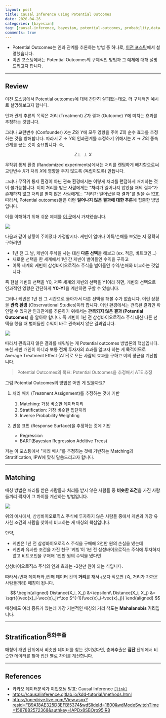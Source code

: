 ```yaml
---
layout: post
title: Causal Inference using Potential Outcomes
date: 2020-04-26
categories: [bayesian]
tag: [causal-inference, bayesian, potential-outcomes, probability,data-analysis]
comments: true
---
```


* Potential Outcomes는 인과 관계를 추론하는 방법 중 하나로, [이전 포스팅](../2020-04-10-causal)에서 설명했습니다. 
* 이번 포스팅에서는 Potential Outcomes의 구체적인 방법과 그 예제에 대해 설명드리고자 합니다. 
<!-- * 전체 코드와 데이터는 [이 곳](https://github.com/assaeunji/causal-bayesian-network)에서 확인하실 수 있고, [`R` 패키지 `bnlearn` tutorial](https://www.bnlearn.com/examples/useR19-tutorial/)를 주로 참조했음을 알립니다. -->

---

## Review

이전 포스팅에서 Potential outcomes에 대해 간단히 살펴봤는데요. 더 구체적인 예시로 설명해보고자 합니다.

인과 관계 추론의 목적은 처리 (Treatment) $Z$가 결과 (Outcome) $Y$에 미치는 효과를 추정하는 것입니다.

그러나 교란변수 (Confounder) $X$는 $Z$와 $Y$에 모두 영향을 주어 $Z$의 순수 효과를 추정하는 것을 방해합니다. 따라서 $Z\rightarrow Y$의 인과관계를 추정하기 위해서는 $X\rightarrow Z$의 종속 관계를 끊는 것이 중요합니다. 즉, 

$$
Z\perp \!\!\! \perp X
$$

무작위 통제 환경 (Randomized experiments)에서는 처리를 랜덤하게 배치함으로써 교란변수 $X$가 처리 $X$에 영향을 주지 않도록 (독립이도록) 만듭니다.

그러나 무작위 통제 환경이 아닌 관측 환경에서는 이렇게 처리를 랜덤하게 배치하는 것이 불가능합니다. 이미 처리를 받은 사람에게는 "처리가 일어나지 않았을 때의 결과"가 존재하지 않고 처리를 받지 않은 사람에게는 "처리가 일어났을 때 결과"를 얻을 수 없죠.
따라서, Potential outcomes들은 이런 **일어나지 않은 결과에 대한 추론**에 집중한 방법입니다.


이를 이해하기 위해 쉬운 예제를 [이 곳](https://www.slideshare.net/lumiamitie/causal-inference-primer-20190601)에서 가져왔습니다.


![](../../images/potentialoutcomes-ex.png)

다음과 같이 상황이 주어졌다 가정합시다.
케빈이 얼마나 이득/손해를 보았는 지 정확히 구하려면 
* 1년 전 그 날, 케빈이 주식을 사는 대신 **다른 선택**을 해보고 (ex. 적금, 비트코인...)
* 새로운 선택을 한 세계에서  1년 간 케빈이 벌어들인 수익을 구하고
* 이쪽 세계의 케빈이 삼성바이오로직스 주식을 벌어들인 수익/손해와 비교하는 것입니다.

즉 현실 케빈의 선택을 Y0, 저쪽 세계의 케빈의 선택을 Y1이라 하면,
케빈의 선택으로 인과적인 영향은 간단하게 **Y0-Y1**을 계산하면 구할 수 있습니다.

그러나 케빈은 1년 전 그 시간으로 돌아가서 다른 선택을 해볼 수가 없습니다. 
이런 상황을 **관측 환경** (Observational Studies)이라 합니다. 이런 환경에서는 관측된 결과만 확인할 수 있지만 인과관계를 추론하기 위해서는 **관측되지 않은 결과 (Potential Outcomes)** 을 알아야 합니다. 즉 케빈이 1년 전 삼성바이오로직스 주식 대신 다른 선택을 했을 때 벌어들인 수익이 바로 관측되지 않은 결과입니다.


![](../../images/potentialoutcomes-ex2.png)

따라서 관측되지 않은 결과를 채워넣는 게 Potential outcomes 방법론의 핵심입니다. 
또한 케빈 개인이 아니라 보통 전체 투자자의 효과를 알고자 하는 게 목적이므로 
Average Treatment Effect  (ATE)로 모든 사람의 효과를 구하고 이의 평균을 계산합니다.

> Potential Outcomes의 목표: Potential Outcomes을 추정해서 ATE 추정

그럼 Potential Outcomes의 방법은 어떤 게 있을까요?

1. 처리 배치 (Treatment Assignment)를 추정하는 것에 기반
    1. Matching: 가장 비슷한 데이터끼리
    2. Stratification: 가장 비슷한 집단끼리
    3. Inverse Probability Weighting

2. 반응 표면 (Response Surface)을 추정하는 것에 기반
    * Regression
    * BART(Bayesian Regression Additive Trees)

저는 이 포스팅에서 "처리 배치"를 추정하는 것에 기반하는 Matching과 Stratification, IPW에 맞춰 말씀드리고자 합니다.

---
## Matching

매칭 방법은 처리를 받은 사람들과 처리를 받지 않은 사람들 중 **비슷한 조건**을 가진 사람들끼리 짝지어 그 차이를 계산하는 방법입니다.


![](../../images/potentialoutcomes-matching.png)

위의 예시에서, 삼성바이오로직스 주식에 투자하지 않은 사람들 중에서 케빈과 가장 유사한 조건의 사람을 찾아서 비교하는 게 매칭의 핵심입니다. 

만약, 
* 케빈은 1년 전 삼성바이오로직스 주식을 구매해 2천만 원의 손실을 냈는데
* 케빈과 유사한 조건을 가진 친구 '케빙'이 1년 전 삼성바이오로직스 주식에 투자하지 않고 비트코인을 구매해 1천만 원의 수익을 냈다면 

삼성바이오로직스 주식의 인과 효과는 -3천만 원이 되는 식입니다.

따라서 $i$번째 데이터와 $j$번째 데이터 간의 **거리**를 재서 $\epsilon$보다 작으면 (즉, 거리가 가까운 사람들끼리) 매칭이 됩니다. 

$$
\begin{aligned}
Distance(X_i, X_j) &<\epsilon\\
Distance(X_i, X_j) &= \sqrt{(\vec{x}_i-\vec{x}_j)^\top S^{-1}(\vec{x}_i-\vec{x}_j)}
\end{aligned}
$$

매칭에도 여러 종류가 있는데 가장 기본적인 매칭의 거리 척도는 **Mahalanobis 거리**입니다.


---
## Stratification<sup>층화추출</sup>

매칭이 개인 단위에서 비슷한 데이터를 찾는 것이었다면, 층화추출은 **집단** 단위에서 비슷한 데이터를 찾아 집단 별로 차이를 계산합니다.







---
## References
 * 카카오 데이터분석가 이민호님 발표: Causal Inference [`[link]`](https://www.slideshare.net/lumiamitie/causal-inference-primer-20190601)
 * https://causalinference.gitlab.io/kdd-tutorial/methods.html
 * https://onedrive.live.com/View.aspx?resid=FB9A18AE325D3EFB!5374&wdSlideId=1800&wdModeSwitchTime=1587882572368&authkey=!APDx8SBOro95IR8